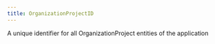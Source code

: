 ```yaml
---
title: OrganizationProjectID
---
```


A unique identifier for all OrganizationProject entities of the application
